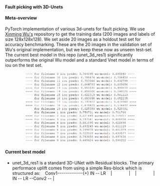 #### Fault picking with 3D-Unets

#### Meta-overview
PyTorch implementation of various 3d-unets for fault picking. We use [Xinming Wu's](https://github.com/xinwucwp/faultSeg) repository to get the training data (200 images and labels of size 128x128x128). We set aside 20 images as a holdout test set for accuracy benchmarking. These are the 20 images in the validation set of Wu's original implementation, but we keep these now as unseen test-set. The current best model in this repo (unet_3d_res1) siginificantly outperforms the original Wu model and a standard Vnet model in terms of iou on the test set.  

<p align="center"><img width="80%"  src="images/iou_comparison1.PNG" /></p>

#### Current best model
* unet_3d_res1 is a standard 3D-UNet with Residual blocks. The primary performace uplift comes from using a simple Res-block which is structured as:
&nbsp;&nbsp; Conv1-------------(+) IN -- LR
&nbsp;&nbsp; |&nbsp;&nbsp;&nbsp;&nbsp;&nbsp;&nbsp;&nbsp;&nbsp;&nbsp;&nbsp;&nbsp;&nbsp;&nbsp;&nbsp;| 
&nbsp;&nbsp; |&nbsp;&nbsp;&nbsp;&nbsp;&nbsp;&nbsp;&nbsp;&nbsp;&nbsp;&nbsp;&nbsp;&nbsp;&nbsp;&nbsp;| 
&nbsp;&nbsp; IN -- LR --Conv2 -- |   
